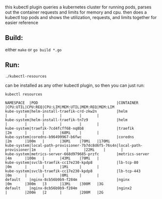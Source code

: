 
this kubectl plugin queries a kubernetes cluster for running pods, parses out the container requests and limits for memory and cpu.
then does a kubectl top pods and shows the utilization, requests, and limits together for easier reference

## Build:
either `make` or `go build *.go` 

## Run:

```
./kubectl-resources
```
can be installed as any other kubectl plugin, so then you can just run:
```
kubectl resources
```


```
NAMESPACE  |POD                                    |CONTAINER             |CPU:UTIL|CPU:REQ|CPU:LIM|MEM:UTIL|MEM:REQ|MEM:LIM
kube-system|helm-install-traefik-crd-zkw2n         |helm                  |        |       |       |        |       |
kube-system|helm-install-traefik-tn7z9             |helm                  |        |       |       |        |       |
kube-system|traefik-7cd4fcff68-nq8b8               |traefik               |2m      |       |       |68Mi    |       |
kube-system|coredns-b96499967-b6fwc                |coredns               |2m      |100m   |       |36Mi    |70Mi   |170Mi
kube-system|local-path-provisioner-7b7dc8d6f5-76s4n|local-path-provisioner|1m      |       |       |22Mi    |       |
kube-system|metrics-server-668d979685-przfc        |metrics-server        |4m      |100m   |       |43Mi    |70Mi   |
kube-system|svclb-traefik-cc17e230-kpdp8           |lb-tcp-80             |0m      |       |       |1Mi     |       |
kube-system|svclb-traefik-cc17e230-kpdp8           |lb-tcp-443            |0m      |       |       |0Mi     |       |
default    |nginx-8cb56b9b9-f284m                  |nginx                 |0m      |300m   |3      |13Mi    |300M   |3G
default    |nginx-8cb56b9b9-f284m                  |nginx2                |        |200m   |2      |        |200M   |2G
```
